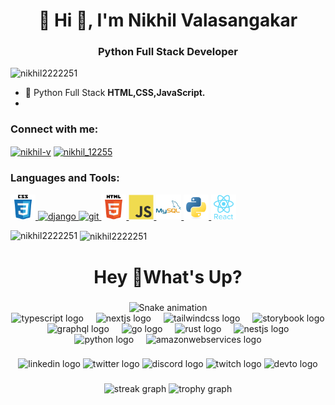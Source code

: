 <h1 align="center">💫 Hi 👋, I'm Nikhil Valasangakar</h1>
<h3 align="center">Python Full Stack Developer</h3>

<p align="left"> <img src="https://komarev.com/ghpvc/?username=nikhil2222251&label=Profile%20views&color=0e75b6&style=flat" alt="nikhil2222251" /> </p>

- 🌱 Python Full Stack **HTML,CSS,JavaScript.**
- 
<h3 align="left">Connect with me:</h3>
<p align="left">
<a href="https://linkedin.com/in/nikhil-v" target="blank"><img align="center" src="https://raw.githubusercontent.com/rahuldkjain/github-profile-readme-generator/master/src/images/icons/Social/linked-in-alt.svg" alt="nikhil-v" height="30" width="40" /></a>
<a href="https://instagram.com/nikhil_12255" target="blank"><img align="center" src="https://raw.githubusercontent.com/rahuldkjain/github-profile-readme-generator/master/src/images/icons/Social/instagram.svg" alt="nikhil_12255" height="30" width="40" /></a>
</p>

<h3 align="left">Languages and Tools:</h3>
<p align="left"> <a href="https://www.w3schools.com/css/" target="_blank" rel="noreferrer"> <img src="https://raw.githubusercontent.com/devicons/devicon/master/icons/css3/css3-original-wordmark.svg" alt="css3" width="40" height="40"/> </a> <a href="https://www.djangoproject.com/" target="_blank" rel="noreferrer"> <img src="https://cdn.worldvectorlogo.com/logos/django.svg" alt="django" width="40" height="40"/> </a> <a href="https://git-scm.com/" target="_blank" rel="noreferrer"> <img src="https://www.vectorlogo.zone/logos/git-scm/git-scm-icon.svg" alt="git" width="40" height="40"/> </a> <a href="https://www.w3.org/html/" target="_blank" rel="noreferrer"> <img src="https://raw.githubusercontent.com/devicons/devicon/master/icons/html5/html5-original-wordmark.svg" alt="html5" width="40" height="40"/> </a> <a href="https://developer.mozilla.org/en-US/docs/Web/JavaScript" target="_blank" rel="noreferrer"> <img src="https://raw.githubusercontent.com/devicons/devicon/master/icons/javascript/javascript-original.svg" alt="javascript" width="40" height="40"/> </a> <a href="https://www.mysql.com/" target="_blank" rel="noreferrer"> <img src="https://raw.githubusercontent.com/devicons/devicon/master/icons/mysql/mysql-original-wordmark.svg" alt="mysql" width="40" height="40"/> </a> <a href="https://www.python.org" target="_blank" rel="noreferrer"> <img src="https://raw.githubusercontent.com/devicons/devicon/master/icons/python/python-original.svg" alt="python" width="40" height="40"/> </a> <a href="https://reactjs.org/" target="_blank" rel="noreferrer"> <img src="https://raw.githubusercontent.com/devicons/devicon/master/icons/react/react-original-wordmark.svg" alt="react" width="40" height="40"/> </a> </p>

<p><img align="left" src="https://github-readme-stats.vercel.app/api/top-langs?username=nikhil2222251&show_icons=true&locale=en&layout=compact" alt="nikhil2222251" /></p>

<p>&nbsp;<img align="center" src="https://github-readme-stats.vercel.app/api?username=nikhil2222251&show_icons=true&locale=en" alt="nikhil2222251" /></p>

<h1 align="center">Hey 👋What's Up?</h1>

###
<!-- Snake Game Repo View -->

<div align="center">
  <img src="https://profile-readme-generator.com/assets/snake.svg" alt="Snake animation" />
</div>

<div align="center">
  <img src="https://skillicons.dev/icons?i=ts" height="60" alt="typescript logo"  />
  <img width="12" />
  <img src="https://skillicons.dev/icons?i=nextjs" height="60" alt="nextjs logo"  />
  <img width="12" />
  <img src="https://skillicons.dev/icons?i=tailwind" height="60" alt="tailwindcss logo"  />
  <img width="12" />
  <img src="https://cdn.jsdelivr.net/gh/devicons/devicon/icons/storybook/storybook-original.svg" height="60" alt="storybook logo"  />
  <img width="12" />
  <img src="https://skillicons.dev/icons?i=graphql" height="60" alt="graphql logo"  />
  <img width="12" />
  <img src="https://skillicons.dev/icons?i=go" height="60" alt="go logo"  />
  <img width="12" />
  <img src="https://skillicons.dev/icons?i=rust" height="60" alt="rust logo"  />
  <img width="12" />
  <img src="https://skillicons.dev/icons?i=nestjs" height="60" alt="nestjs logo"  />
  <img width="12" />
  <img src="https://skillicons.dev/icons?i=py" height="60" alt="python logo"  />
  <img width="12" />
  <img src="https://skillicons.dev/icons?i=aws" height="60" alt="amazonwebservices logo"  />
</div>

###

<div align="center">
  <img src="https://img.shields.io/static/v1?message=LinkedIn&logo=linkedin&label=&color=0077B5&logoColor=white&labelColor=&style=for-the-badge" height="25" alt="linkedin logo"  />
  <img src="https://img.shields.io/static/v1?message=Twitter&logo=twitter&label=&color=1DA1F2&logoColor=white&labelColor=&style=for-the-badge" height="25" alt="twitter logo"  />
  <img src="https://img.shields.io/static/v1?message=Discord&logo=discord&label=&color=7289DA&logoColor=white&labelColor=&style=for-the-badge" height="25" alt="discord logo"  />
  <img src="https://img.shields.io/static/v1?message=Twitch&logo=twitch&label=&color=9146FF&logoColor=white&labelColor=&style=for-the-badge" height="25" alt="twitch logo"  />
  <img src="https://img.shields.io/static/v1?message=dev.to&logo=dev.to&label=&color=0A0A0A&logoColor=white&labelColor=&style=for-the-badge" height="25" alt="devto logo"  />
</div>

###

<div align="center">
  <img src="https://streak-stats.demolab.com?user=maurodesouza&locale=en&mode=daily&theme=dracula&hide_border=false&border_radius=5&order=3" height="150" alt="streak graph"  />
  <img src="https://github-profile-trophy.vercel.app?username=maurodesouza&theme=dracula&column=-1&row=1&margin-w=8&margin-h=8&no-bg=false&no-frame=false&order=4" height="150" alt="trophy graph"  />
</div>

###


